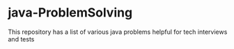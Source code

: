 # java-ProblemSolving

This repository has a list of various java problems helpful for tech interviews and tests
